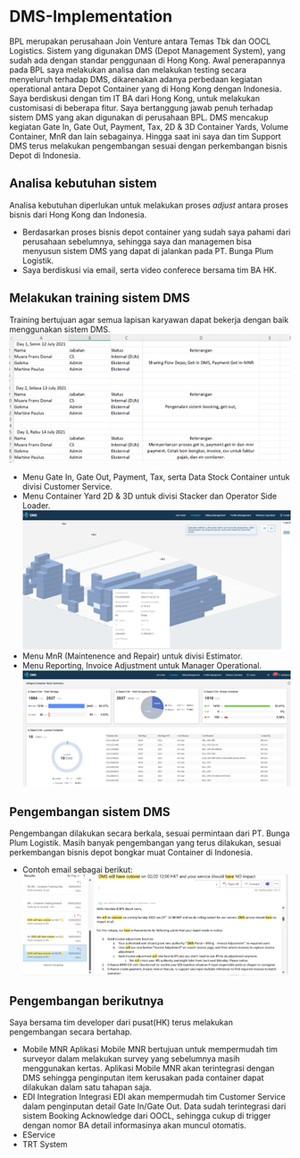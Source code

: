 # DMS-Implementation
BPL merupakan perusahaan Join Venture antara Temas Tbk dan OOCL Logistics. Sistem yang digunakan DMS (Depot Management System), yang sudah ada dengan standar penggunaan di Hong Kong. Awal penerapannya pada BPL saya melakukan analisa dan melakukan testing secara menyeluruh terhadap DMS, dikarenakan adanya perbedaan kegiatan operational antara Depot Container yang di Hong Kong dengan Indonesia. Saya berdiskusi dengan tim IT BA dari Hong Kong, untuk melakukan customisasi di beberapa fitur. Saya bertanggung jawab penuh terhadap sistem DMS yang akan digunakan di perusahaan BPL.
DMS mencakup kegiatan Gate In, Gate Out, Payment, Tax, 2D & 3D Container Yards, Volume Container, MnR dan lain sebagainya. Hingga saat ini saya dan tim Support DMS terus melakukan pengembangan sesuai dengan perkembangan bisnis Depot di Indonesia.
## Analisa kebutuhan sistem
Analisa kebutuhan diperlukan untuk melakukan proses _adjust_ antara proses bisnis dari Hong Kong dan Indonesia.
- Berdasarkan proses bisnis depot container yang sudah saya pahami dari perusahaan sebelumnya, sehingga saya dan managemen bisa menyusun sistem DMS yang dapat di jalankan pada PT. Bunga Plum Logistik.
- Saya berdiskusi via email, serta video conferece bersama tim BA HK.
## Melakukan training sistem DMS
Training bertujuan agar semua lapisan karyawan dapat bekerja dengan baik menggunakan sistem DMS.
![](images/trainingdms.png)
- Menu Gate In, Gate Out, Payment, Tax, serta Data Stock Container untuk divisi Customer Service.
- Menu Container Yard 2D & 3D untuk divisi Stacker dan Operator Side Loader.
![](images/3DCY.png)
- Menu MnR (Maintenence and Repair) untuk divisi Estimator.
- Menu Reporting, Invoice Adjustment untuk Manager Operational.
![](images/DailyContainerStock.png)
## Pengembangan sistem DMS
Pengembangan dilakukan secara berkala, sesuai permintaan dari PT. Bunga Plum Logistik. Masih banyak pengembangan yang terus dilakukan, sesuai perkembangan bisnis depot bongkar muat Container di Indonesia.
- Contoh email sebagai berikut:
![](images/sample1.png)
## Pengembangan berikutnya
Saya bersama tim developer dari pusat(HK) terus melakukan pengembangan secara bertahap.
- Mobile MNR
Aplikasi Mobile MNR bertujuan untuk mempermudah tim surveyor dalam melakukan survey yang sebelumnya masih menggunakan kertas. Aplikasi Mobile MNR akan terintegrasi dengan DMS sehingga penginputan item kerusakan pada container dapat dilakukan dalam satu tahapan saja.
- EDI Integration
Integrasi EDI akan mempermudah tim Customer Service dalam penginputan detail Gate In/Gate Out. Data sudah terintegrasi dari sistem Booking Acknowledge dari OOCL, sehingga cukup di trigger dengan nomor BA detail informasinya akan muncul otomatis.
- EService
- TRT System

  
